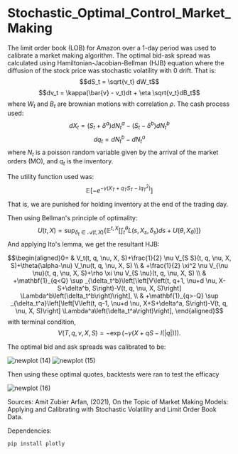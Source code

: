 # Stochastic_Optimal_Control_Market_Making

The limit order book (LOB) for Amazon over a 1-day period was used to calibrate a market making algorithm. The optimal bid-ask spread was calculated using Hamiltonian-Jacobian-Bellman (HJB) equation where the diffusion of the stock price was stochastic volatility with 0 drift. That is:
$$dS_t = \sqrt{v_t} dW_t$$
$$dv_t = \kappa(\bar{v} - v_t)dt + \eta \sqrt{v_t}dB_t$$
where $W_t$ and $B_t$ are brownian motions with correlation $\rho$.
The cash process used:
$$dX_t = (S_t + \delta^a)dN_t^a - (S_t - \delta^b)dN_t^b$$
$$dq_t = dN^b_t - dN^a_t$$
where $N_t$ is a poisson random variable given by the arrival of the market orders (MO), and $q_t$ is the inventory.

The utility function used was:
$$\mathbb{E}\left[-e^{-\gamma\left(X_T+q_T S_T-lq_T^2\right)}\right]$$

That is, we are punished for holding inventory at the end of the trading day.

Then using Bellman's principle of optimality:
$$U(t, X)=\sup _{\delta_t \in \mathcal{A}(t, X)}\left\{\mathbb{E}^{t, X}\left[\int_t^\theta L\left(s, X_s, \delta_s\right) d s+U\left(\theta, X_\theta\right)\right]\right\}$$
And applying Ito's lemma, we get the resultant HJB:

$$\begin{aligned}0= & V_t(t, q, \nu, X, S)+\frac{1}{2} \nu V_{S S}(t, q, \nu, X, S)+\theta(\alpha-\nu) V_\nu(t, q, \nu, X, S) \\
& +\frac{1}{2} \xi^2 \nu V_{\nu \nu}(t, q, \nu, X, S)+\rho \xi \nu V_{S \nu}(t, q, \nu, X, S) \\
& +\mathbf{1}_{q<Q} \sup _{\delta_t^b}\left[\left[V\left(t, q+1, \nu+d \nu, X-S+\delta^b, S\right)-V(t, q, \nu, X, S)\right] \Lambda^b\left(\delta_t^b\right)\right], \\
& +\mathbf{1}_{q>-Q} \sup _{\delta_t^a}\left[\left[V\left(t, q-1, \nu+d \nu, X+S+\delta^a, S\right)-V(t, q, \nu, X, S)\right] \Lambda^a\left(\delta_t^a\right)\right],
\end{aligned}$$
with terminal condition,
$$V(T, q, \nu, X, S)=-\exp (-\gamma(X+q S-l(|q|))) \text {. }$$

The optimal bid and ask spreads was calibrated to be:

![newplot (14)](https://github.com/ted-love/Stochastic_Optimal_Control_Market_Making/assets/46618315/902390e6-c98a-4a7a-b053-a6a466a88bf1)
![newplot (15)](https://github.com/ted-love/Stochastic_Optimal_Control_Market_Making/assets/46618315/e6370f95-5225-4acb-8d3b-d3654c60364e)

Then using these optimal quotes, backtests were ran to test the efficacy

![newplot (16)](https://github.com/ted-love/Stochastic_Optimal_Control_Market_Making/assets/46618315/75c14dde-770c-4a1b-b50f-f19916458ee9)


Sources: 
Amit Zubier Arfan, (2021), On the Topic of Market Making Models: Applying and Calibrating with Stochastic Volatility and Limit Order Book Data.

Dependencies:
```
pip install plotly
```
